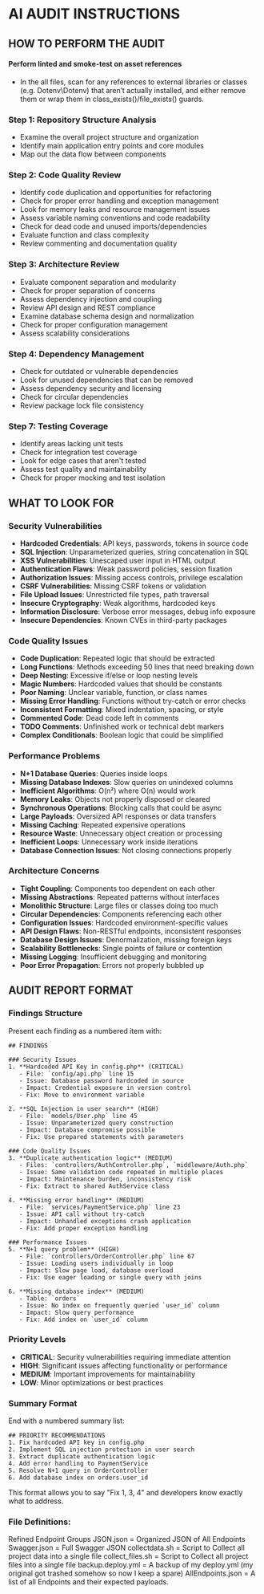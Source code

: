 # AI AUDIT INSTRUCTIONS

## HOW TO PERFORM THE AUDIT
#### Perform linted and smoke-test on asset references
- In the all files, scan for any references to external libraries or classes (e.g. Dotenv\Dotenv) that aren’t actually installed, and either remove them or wrap them in class_exists()/file_exists() guards.

### Step 1: Repository Structure Analysis
- Examine the overall project structure and organization
- Identify main application entry points and core modules
- Map out the data flow between components

### Step 2: Code Quality Review
- Identify code duplication and opportunities for refactoring
- Check for proper error handling and exception management
- Look for memory leaks and resource management issues
- Assess variable naming conventions and code readability
- Check for dead code and unused imports/dependencies
- Evaluate function and class complexity
- Review commenting and documentation quality

### Step 3: Architecture Review
- Evaluate component separation and modularity
- Check for proper separation of concerns
- Assess dependency injection and coupling
- Review API design and REST compliance
- Examine database schema design and normalization
- Check for proper configuration management
- Assess scalability considerations

### Step 4: Dependency Management
- Check for outdated or vulnerable dependencies
- Look for unused dependencies that can be removed
- Assess dependency security and licensing
- Check for circular dependencies
- Review package lock file consistency

### Step 7: Testing Coverage
- Identify areas lacking unit tests
- Check for integration test coverage
- Look for edge cases that aren't tested
- Assess test quality and maintainability
- Check for proper mocking and test isolation

## WHAT TO LOOK FOR

### Security Vulnerabilities
- **Hardcoded Credentials**: API keys, passwords, tokens in source code
- **SQL Injection**: Unparameterized queries, string concatenation in SQL
- **XSS Vulnerabilities**: Unescaped user input in HTML output
- **Authentication Flaws**: Weak password policies, session fixation
- **Authorization Issues**: Missing access controls, privilege escalation
- **CSRF Vulnerabilities**: Missing CSRF tokens or validation
- **File Upload Issues**: Unrestricted file types, path traversal
- **Insecure Cryptography**: Weak algorithms, hardcoded keys
- **Information Disclosure**: Verbose error messages, debug info exposure
- **Insecure Dependencies**: Known CVEs in third-party packages

### Code Quality Issues
- **Code Duplication**: Repeated logic that should be extracted
- **Long Functions**: Methods exceeding 50 lines that need breaking down
- **Deep Nesting**: Excessive if/else or loop nesting levels
- **Magic Numbers**: Hardcoded values that should be constants
- **Poor Naming**: Unclear variable, function, or class names
- **Missing Error Handling**: Functions without try-catch or error checks
- **Inconsistent Formatting**: Mixed indentation, spacing, or style
- **Commented Code**: Dead code left in comments
- **TODO Comments**: Unfinished work or technical debt markers
- **Complex Conditionals**: Boolean logic that could be simplified

### Performance Problems
- **N+1 Database Queries**: Queries inside loops
- **Missing Database Indexes**: Slow queries on unindexed columns
- **Inefficient Algorithms**: O(n²) where O(n) would work
- **Memory Leaks**: Objects not properly disposed or cleared
- **Synchronous Operations**: Blocking calls that could be async
- **Large Payloads**: Oversized API responses or data transfers
- **Missing Caching**: Repeated expensive operations
- **Resource Waste**: Unnecessary object creation or processing
- **Inefficient Loops**: Unnecessary work inside iterations
- **Database Connection Issues**: Not closing connections properly

### Architecture Concerns
- **Tight Coupling**: Components too dependent on each other
- **Missing Abstractions**: Repeated patterns without interfaces
- **Monolithic Structure**: Large files or classes doing too much
- **Circular Dependencies**: Components referencing each other
- **Configuration Issues**: Hardcoded environment-specific values
- **API Design Flaws**: Non-RESTful endpoints, inconsistent responses
- **Database Design Issues**: Denormalization, missing foreign keys
- **Scalability Bottlenecks**: Single points of failure or contention
- **Missing Logging**: Insufficient debugging and monitoring
- **Poor Error Propagation**: Errors not properly bubbled up

## AUDIT REPORT FORMAT

### Findings Structure
Present each finding as a numbered item with:

```
## FINDINGS

### Security Issues
1. **Hardcoded API Key in config.php** (CRITICAL)
   - File: `config/api.php` line 15
   - Issue: Database password hardcoded in source
   - Impact: Credential exposure in version control
   - Fix: Move to environment variable

2. **SQL Injection in user search** (HIGH)
   - File: `models/User.php` line 45
   - Issue: Unparameterized query construction
   - Impact: Database compromise possible
   - Fix: Use prepared statements with parameters

### Code Quality Issues
3. **Duplicate authentication logic** (MEDIUM)
   - Files: `controllers/AuthController.php`, `middleware/Auth.php`
   - Issue: Same validation code repeated in multiple places
   - Impact: Maintenance burden, inconsistency risk
   - Fix: Extract to shared AuthService class

4. **Missing error handling** (MEDIUM)
   - File: `services/PaymentService.php` line 23
   - Issue: API call without try-catch
   - Impact: Unhandled exceptions crash application
   - Fix: Add proper exception handling

### Performance Issues
5. **N+1 query problem** (HIGH)
   - File: `controllers/OrderController.php` line 67
   - Issue: Loading users individually in loop
   - Impact: Slow page load, database overload
   - Fix: Use eager loading or single query with joins

6. **Missing database index** (MEDIUM)
   - Table: `orders`
   - Issue: No index on frequently queried `user_id` column
   - Impact: Slow query performance
   - Fix: Add index on `user_id` column
```

### Priority Levels
- **CRITICAL**: Security vulnerabilities requiring immediate attention
- **HIGH**: Significant issues affecting functionality or performance
- **MEDIUM**: Important improvements for maintainability
- **LOW**: Minor optimizations or best practices

### Summary Format
End with a numbered summary list:

```
## PRIORITY RECOMMENDATIONS
1. Fix hardcoded API key in config.php
2. Implement SQL injection protection in user search
3. Extract duplicate authentication logic
4. Add error handling to PaymentService
5. Resolve N+1 query in OrderController
6. Add database index on orders.user_id
```

This format allows you to say "Fix 1, 3, 4" and developers know exactly what to address.


### File Definitions:
Refined Endpoint Groups JSON.json    = Organized JSON of All Endpoints
Swagger.json                         = Full Swagger JSON
collectdata.sh                       = Script to Collect all project data into a single file
collect_files.sh                     = Script to Collect all project files into a single file
backup.deploy.yml                    = A backup of my deploy.yml (my original got trashed somehow so now I keep a spare)
AllEndpoints.json                    = A list of all Endpoints and their expected payloads.